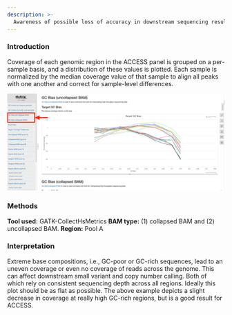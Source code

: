```yaml
---
description: >-
  Awareness of possible loss of accuracy in downstream sequencing results due to coverage due to GC content bias.
---
```


### Introduction

Coverage of each genomic region in the ACCESS panel is grouped on a per-sample basis, and a distribution of these values is plotted. Each sample is normalized by the median coverage value of that sample to align all peaks with one another and correct for sample-level differences.

![Example MultiQC report showing % GC bias in coverage for 20 samples.](../.gitbook/assets/gc-bias.png)

### Methods
**Tool used:** GATK-CollectHsMetrics
**BAM type:** (1) collapsed BAM and (2) uncollapsed BAM.
**Region:** Pool A


### Interpretation

Extreme base compositions, i.e., GC-poor or GC-rich sequences, lead to an uneven coverage or even no coverage of reads across the genome. This can affect downstream small variant and copy number calling. Both of which rely on consistent sequencing depth across all regions. Ideally this plot should be as flat as possible. The above example depicts a slight decrease in coverage at really high GC-rich regions, but is a good result for ACCESS.
